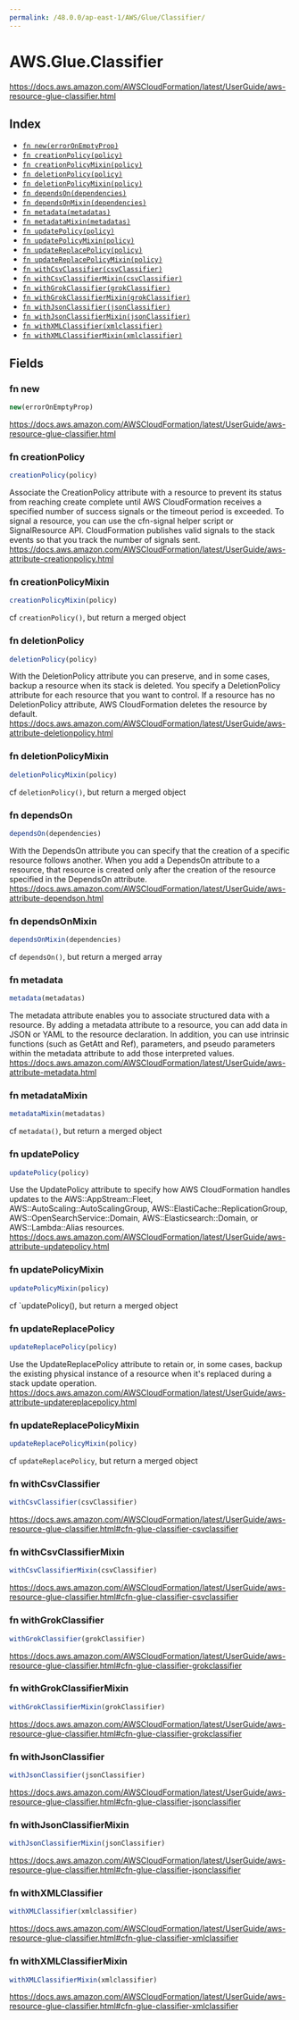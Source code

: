 ```yaml
---
permalink: /48.0.0/ap-east-1/AWS/Glue/Classifier/
---
```


# AWS.Glue.Classifier

https://docs.aws.amazon.com/AWSCloudFormation/latest/UserGuide/aws-resource-glue-classifier.html

## Index

* [`fn new(errorOnEmptyProp)`](#fn-new)
* [`fn creationPolicy(policy)`](#fn-creationpolicy)
* [`fn creationPolicyMixin(policy)`](#fn-creationpolicymixin)
* [`fn deletionPolicy(policy)`](#fn-deletionpolicy)
* [`fn deletionPolicyMixin(policy)`](#fn-deletionpolicymixin)
* [`fn dependsOn(dependencies)`](#fn-dependson)
* [`fn dependsOnMixin(dependencies)`](#fn-dependsonmixin)
* [`fn metadata(metadatas)`](#fn-metadata)
* [`fn metadataMixin(metadatas)`](#fn-metadatamixin)
* [`fn updatePolicy(policy)`](#fn-updatepolicy)
* [`fn updatePolicyMixin(policy)`](#fn-updatepolicymixin)
* [`fn updateReplacePolicy(policy)`](#fn-updatereplacepolicy)
* [`fn updateReplacePolicyMixin(policy)`](#fn-updatereplacepolicymixin)
* [`fn withCsvClassifier(csvClassifier)`](#fn-withcsvclassifier)
* [`fn withCsvClassifierMixin(csvClassifier)`](#fn-withcsvclassifiermixin)
* [`fn withGrokClassifier(grokClassifier)`](#fn-withgrokclassifier)
* [`fn withGrokClassifierMixin(grokClassifier)`](#fn-withgrokclassifiermixin)
* [`fn withJsonClassifier(jsonClassifier)`](#fn-withjsonclassifier)
* [`fn withJsonClassifierMixin(jsonClassifier)`](#fn-withjsonclassifiermixin)
* [`fn withXMLClassifier(xmlclassifier)`](#fn-withxmlclassifier)
* [`fn withXMLClassifierMixin(xmlclassifier)`](#fn-withxmlclassifiermixin)

## Fields

### fn new

```ts
new(errorOnEmptyProp)
```

https://docs.aws.amazon.com/AWSCloudFormation/latest/UserGuide/aws-resource-glue-classifier.html

### fn creationPolicy

```ts
creationPolicy(policy)
```

Associate the CreationPolicy attribute with a resource to prevent its status from reaching create complete until AWS CloudFormation receives a specified number of success signals or the timeout period is exceeded. To signal a resource, you can use the cfn-signal helper script or SignalResource API. CloudFormation publishes valid signals to the stack events so that you track the number of signals sent. 
https://docs.aws.amazon.com/AWSCloudFormation/latest/UserGuide/aws-attribute-creationpolicy.html

### fn creationPolicyMixin

```ts
creationPolicyMixin(policy)
```

cf `creationPolicy()`, but return a merged object

### fn deletionPolicy

```ts
deletionPolicy(policy)
```

With the DeletionPolicy attribute you can preserve, and in some cases, backup a resource when its stack is deleted. You specify a DeletionPolicy attribute for each resource that you want to control. If a resource has no DeletionPolicy attribute, AWS CloudFormation deletes the resource by default. 
https://docs.aws.amazon.com/AWSCloudFormation/latest/UserGuide/aws-attribute-deletionpolicy.html

### fn deletionPolicyMixin

```ts
deletionPolicyMixin(policy)
```

cf `deletionPolicy()`, but return a merged object

### fn dependsOn

```ts
dependsOn(dependencies)
```

With the DependsOn attribute you can specify that the creation of a specific resource follows another. When you add a DependsOn attribute to a resource, that resource is created only after the creation of the resource specified in the DependsOn attribute. 
https://docs.aws.amazon.com/AWSCloudFormation/latest/UserGuide/aws-attribute-dependson.html

### fn dependsOnMixin

```ts
dependsOnMixin(dependencies)
```

cf `dependsOn()`, but return a merged array

### fn metadata

```ts
metadata(metadatas)
```

The metadata attribute enables you to associate structured data with a resource. By adding a metadata attribute to a resource, you can add data in JSON or YAML to the resource declaration. In addition, you can use intrinsic functions (such as GetAtt and Ref), parameters, and pseudo parameters within the metadata attribute to add those interpreted values. 
https://docs.aws.amazon.com/AWSCloudFormation/latest/UserGuide/aws-attribute-metadata.html

### fn metadataMixin

```ts
metadataMixin(metadatas)
```

cf `metadata()`, but return a merged object

### fn updatePolicy

```ts
updatePolicy(policy)
```

Use the UpdatePolicy attribute to specify how AWS CloudFormation handles updates to the AWS::AppStream::Fleet, AWS::AutoScaling::AutoScalingGroup, AWS::ElastiCache::ReplicationGroup, AWS::OpenSearchService::Domain, AWS::Elasticsearch::Domain, or AWS::Lambda::Alias resources. 
https://docs.aws.amazon.com/AWSCloudFormation/latest/UserGuide/aws-attribute-updatepolicy.html

### fn updatePolicyMixin

```ts
updatePolicyMixin(policy)
```

cf `updatePolicy(), but return a merged object

### fn updateReplacePolicy

```ts
updateReplacePolicy(policy)
```

Use the UpdateReplacePolicy attribute to retain or, in some cases, backup the existing physical instance of a resource when it's replaced during a stack update operation. 
https://docs.aws.amazon.com/AWSCloudFormation/latest/UserGuide/aws-attribute-updatereplacepolicy.html

### fn updateReplacePolicyMixin

```ts
updateReplacePolicyMixin(policy)
```

cf `updateReplacePolicy`, but return a merged object

### fn withCsvClassifier

```ts
withCsvClassifier(csvClassifier)
```

https://docs.aws.amazon.com/AWSCloudFormation/latest/UserGuide/aws-resource-glue-classifier.html#cfn-glue-classifier-csvclassifier

### fn withCsvClassifierMixin

```ts
withCsvClassifierMixin(csvClassifier)
```

https://docs.aws.amazon.com/AWSCloudFormation/latest/UserGuide/aws-resource-glue-classifier.html#cfn-glue-classifier-csvclassifier

### fn withGrokClassifier

```ts
withGrokClassifier(grokClassifier)
```

https://docs.aws.amazon.com/AWSCloudFormation/latest/UserGuide/aws-resource-glue-classifier.html#cfn-glue-classifier-grokclassifier

### fn withGrokClassifierMixin

```ts
withGrokClassifierMixin(grokClassifier)
```

https://docs.aws.amazon.com/AWSCloudFormation/latest/UserGuide/aws-resource-glue-classifier.html#cfn-glue-classifier-grokclassifier

### fn withJsonClassifier

```ts
withJsonClassifier(jsonClassifier)
```

https://docs.aws.amazon.com/AWSCloudFormation/latest/UserGuide/aws-resource-glue-classifier.html#cfn-glue-classifier-jsonclassifier

### fn withJsonClassifierMixin

```ts
withJsonClassifierMixin(jsonClassifier)
```

https://docs.aws.amazon.com/AWSCloudFormation/latest/UserGuide/aws-resource-glue-classifier.html#cfn-glue-classifier-jsonclassifier

### fn withXMLClassifier

```ts
withXMLClassifier(xmlclassifier)
```

https://docs.aws.amazon.com/AWSCloudFormation/latest/UserGuide/aws-resource-glue-classifier.html#cfn-glue-classifier-xmlclassifier

### fn withXMLClassifierMixin

```ts
withXMLClassifierMixin(xmlclassifier)
```

https://docs.aws.amazon.com/AWSCloudFormation/latest/UserGuide/aws-resource-glue-classifier.html#cfn-glue-classifier-xmlclassifier